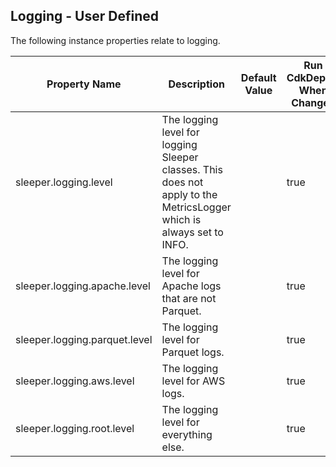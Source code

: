 ## Logging - User Defined

The following instance properties relate to logging.

| Property Name                 | Description                                                                                                          | Default Value | Run CdkDeploy When Changed |
|-------------------------------|----------------------------------------------------------------------------------------------------------------------|---------------|----------------------------|
| sleeper.logging.level         | The logging level for logging Sleeper classes. This does not apply to the MetricsLogger which is always set to INFO. |               | true                       |
| sleeper.logging.apache.level  | The logging level for Apache logs that are not Parquet.                                                              |               | true                       |
| sleeper.logging.parquet.level | The logging level for Parquet logs.                                                                                  |               | true                       |
| sleeper.logging.aws.level     | The logging level for AWS logs.                                                                                      |               | true                       |
| sleeper.logging.root.level    | The logging level for everything else.                                                                               |               | true                       |

